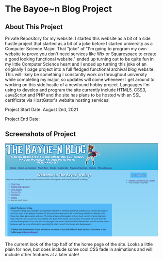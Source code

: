 # The Bayoe~n Blog Project

## About This Project

Private Repository for my website. I started this website as a bit of a side hustle project that started as a bit of a joke before I started university as a Computer Science Major. That "joke" of "I'm going to program my own website to prove you don't need services like Wix or Squarespace to create a good looking functional website." ended up turning out to be quite fun in my little Computer Science heart and I ended up turning this joke of an originally 1 page project into a full fledged functional archival blog website. This will likely be something I constantly work on throughout university while completing my major, so updates will come whenever I get around to working on this side hustle of a newfound hobby project. Languages I'm using to develop and program the site currently include HTML5, CSS3, JavaScript and PHP and the site has plans to be hosted with an SSL certificate via HostGator's website hosting services!

Project Start Date: August 2nd, 2021

Project End Date:

## Screenshots of Project

![Blog Site Screenshot](https://github.com/DawnlightDGArle/Bayoen-Blog/blob/87738d58dea50a910f9aaaf90a2c4fe47654bbe5/WebsiteScreenshot.png?raw=true "Home Page")

The current look of the top half of the home page of the site. Looks a little plain for now, but does include some cool CSS fade in animations and will include other features at a later date!
